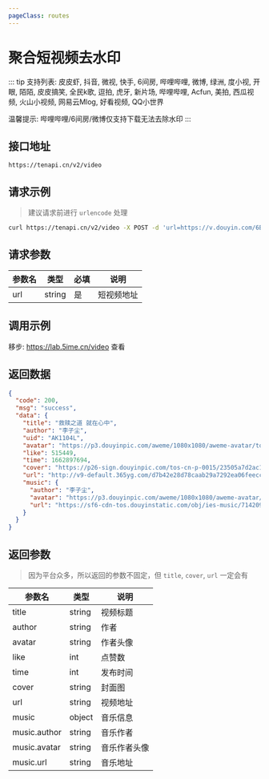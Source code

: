 ```yaml
---
pageClass: routes
---
```


# 聚合短视频去水印 <Badge text="正常" type="tip"/>

::: tip
支持列表: 皮皮虾, 抖音, 微视, 快手, 6间房, 哔哩哔哩, 微博, 绿洲, 度小视, 开眼, 陌陌, 皮皮搞笑, 全民k歌, 逗拍, 虎牙, 新片场, 哔哩哔哩, Acfun, 美拍, 西瓜视频, 火山小视频, 网易云Mlog, 好看视频, QQ小世界

温馨提示: 哔哩哔哩/6间房/微博仅支持下载无法去除水印
:::

## 接口地址

``` 
https://tenapi.cn/v2/video
```

## 请求示例

> 建议请求前进行 `urlencode` 处理

``` bash
curl https://tenapi.cn/v2/video -X POST -d 'url=https://v.douyin.com/6BEYVNs'
```

## 请求参数

| 参数名 | 类型 | 必填 | 说明 |
| --- | --- | --- | --- |
| url | string | 是 | 短视频地址 |

## 调用示例

移步: <a href="https://lab.5ime.cn/video" target="_blank" rel="noopener noreferrer">https://lab.5ime.cn/video</a> 查看

## 返回数据

``` json
{
  "code": 200,
  "msg": "success",
  "data": {
    "title": "救赎之道 就在心中",
    "author": "李子尘",
    "uid": "AK1104L",
    "avatar": "https://p3.douyinpic.com/aweme/1080x1080/aweme-avatar/tos-cn-avt-0015_257f30f8ced3c8e19fe2a14fd49918b7.jpeg?from=116350172",
    "like": 515449,
    "time": 1662897694,
    "cover": "https://p26-sign.douyinpic.com/tos-cn-p-0015/23505a7d2ac14c6ba456f7daa15ebafe_1662897698~tplv-dy-360p.jpeg?x-expires=1674136800&x-signature=Hn%2B%2FfN00FXlbiKLoKwhVHWhtnqI%3D&from=3213915784&se=false&biz_tag=feed_cover&l=20230105225228044462E26183B32076AD",
    "url": "http://v9-default.365yg.com/d7b42e28d78caab29a7292ea06feecc6/63b6f24a/video/tos/cn/tos-cn-ve-15c001-alinc2/a2ef526f2c814af29eba963ceb0f4add/?a=0&ch=26&cr=0&dr=0&lr=all&cd=0%7C0%7C0%7C0&cv=1&br=516&bt=516&cs=0&ds=6&ft=pKlrKMMa8Zmo0ZHmf64jVp~x~AWrKsdm&mime_type=video_mp4&qs=0&rc=Nmg0N2dkODtpZzU3aGU3Z0BpM2c8ZTM6ZjV2ZjMzNGkzM0A1MTReYDIyXl8xNmE1L15iYSNsL2FlcjRfcGJgLS1kLTBzcw%3D%3D&l=20230105225228044462E26183B32076AD&btag=10000",
    "music": {
      "author": "李子尘",
      "avatar": "https://p3.douyinpic.com/aweme/1080x1080/aweme-avatar/tos-cn-avt-0015_257f30f8ced3c8e19fe2a14fd49918b7.jpeg?from=116350172",
      "url": "https://sf6-cdn-tos.douyinstatic.com/obj/ies-music/7142091217013115661.mp3"
    }
  }
}
```

## 返回参数

> 因为平台众多，所以返回的参数不固定，但 `title`, `cover`, `url` 一定会有

| 参数名 | 类型 | 说明 |
| --- | --- | --- |
| title | string | 视频标题 |
| author | string | 作者 |
| avatar | string | 作者头像 |
| like | int | 点赞数 |
| time | int | 发布时间 |
| cover | string | 封面图 |
| url | string | 视频地址 |
| music | object | 音乐信息 |
| music.author | string | 音乐作者 |
| music.avatar | string | 音乐作者头像 |
| music.url | string | 音乐地址 |

<ads></ads>
